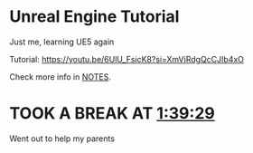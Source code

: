 # Unreal Engine Tutorial
Just me, learning UE5 again

Tutorial: https://youtu.be/6UlU_FsicK8?si=XmViRdgQcCJIb4xO

Check more info in [NOTES](./NOTES.md).

# TOOK A BREAK AT [1:39:29](https://www.youtube.com/watch?v=6UlU_FsicK8&t=5969s)
Went out to help my parents